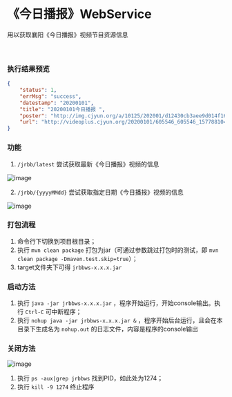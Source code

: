 # 《今日播报》WebService

用以获取襄阳《今日播报》视频节目资源信息
<br><br><br>

### 执行结果预览

```json
{
    "status": 1,
    "errMsg": "success",
    "datestamp": "20200101",
    "title": "20200101今日播报 ",
    "poster": "http://img.cjyun.org/a/10125/202001/d12430cb3aee9d014f16491380385f2f.png",
    "url": "http://videoplus.cjyun.org/20200101/605546_605546_1577881046_transv.mp4"
}
```

### 功能

1. `/jrbb/latest` 尝试获取最新《今日播报》视频的信息

![image](https://user-images.githubusercontent.com/16408325/80950334-38bd7d80-8e28-11ea-8e49-5c5c4f9fbe25.png)

2. `/jrbb/{yyyyMMdd}` 尝试获取指定日期《今日播报》视频的信息

![image](https://user-images.githubusercontent.com/16408325/80950260-188dbe80-8e28-11ea-878d-da35d6fd909e.png)

### 打包流程

1. 命令行下切换到项目根目录；
2. 执行 `mvn clean package` 打包为jar（可通过参数跳过打包时的测试，即 `mvn clean package -Dmaven.test.skip=true`）；
3. target文件夹下可得 `jrbbws-x.x.x.jar`

### 启动方法

1. 执行 `java -jar jrbbws-x.x.x.jar` ，程序开始运行，开始console输出。执行 `Ctrl-C` 可中断程序；
2. 执行 `nohup java -jar jrbbws-x.x.x.jar &` ，程序开始后台运行，且会在本目录下生成名为 `nohup.out` 的日志文件，内容是程序的console输出

### 关闭方法

![image](https://user-images.githubusercontent.com/16408325/82002270-f568d780-968f-11ea-92b2-3505febc9664.png)
1. 执行 `ps -aux|grep jrbbws` 找到PID，如此处为1274；
2. 执行 `kill -9 1274` 终止程序
